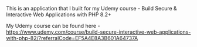 This is an application that I built for my Udemy course - Build Secure & Interactive Web Applications with PHP 8.2+

My Udemy course can be found here - https://www.udemy.com/course/build-secure-interactive-web-applications-with-php-82/?referralCode=EF5A4E8A3B601A64737A
